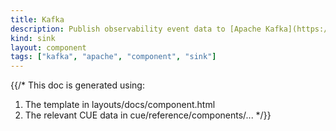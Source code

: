 ```yaml
---
title: Kafka
description: Publish observability event data to [Apache Kafka](https://kafka.apache.org) topics
kind: sink
layout: component
tags: ["kafka", "apache", "component", "sink"]
---
```


{{/*
This doc is generated using:

1. The template in layouts/docs/component.html
2. The relevant CUE data in cue/reference/components/...
*/}}
